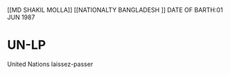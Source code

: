 
[[MD SHAKIL MOLLA]]
[[NATIONALTY BANGLADESH ]]
DATE OF BARTH:01 JUN 1987
# UN-LP
United Nations laissez-passer
